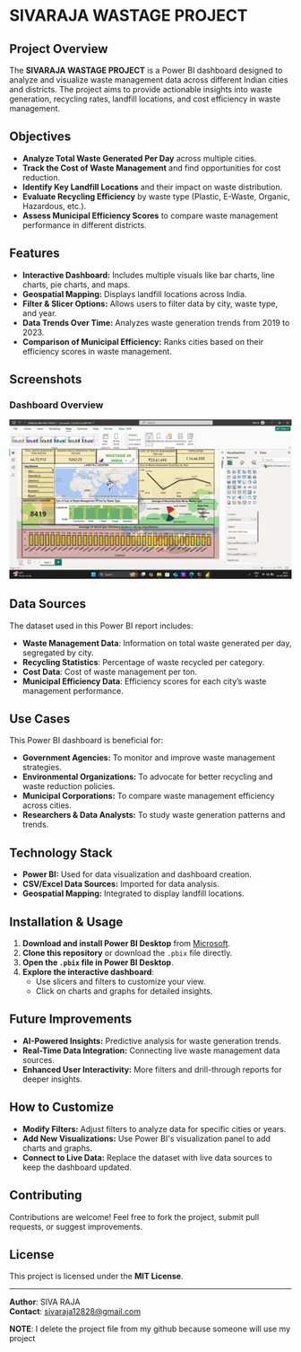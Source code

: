 # **SIVARAJA WASTAGE PROJECT**

## **Project Overview**
The **SIVARAJA WASTAGE PROJECT** is a Power BI dashboard designed to analyze and visualize waste management data across different Indian cities and districts. The project aims to provide actionable insights into waste generation, recycling rates, landfill locations, and cost efficiency in waste management.

## **Objectives**
- **Analyze Total Waste Generated Per Day** across multiple cities.
- **Track the Cost of Waste Management** and find opportunities for cost reduction.
- **Identify Key Landfill Locations** and their impact on waste distribution.
- **Evaluate Recycling Efficiency** by waste type (Plastic, E-Waste, Organic, Hazardous, etc.).
- **Assess Municipal Efficiency Scores** to compare waste management performance in different districts.

## **Features**
- **Interactive Dashboard:** Includes multiple visuals like bar charts, line charts, pie charts, and maps.
- **Geospatial Mapping:** Displays landfill locations across India.
- **Filter & Slicer Options:** Allows users to filter data by city, waste type, and year.
- **Data Trends Over Time:** Analyzes waste generation trends from 2019 to 2023.
- **Comparison of Municipal Efficiency:** Ranks cities based on their efficiency scores in waste management.

## **Screenshots**
### **Dashboard Overview**
![Dashboard Overview](https://github.com/sivaraja777/-Waste-Management-Analysis-in-India---PowerBI-/blob/main/Screenshot%202025-03-25%20203730.png)

## **Data Sources**
The dataset used in this Power BI report includes:
- **Waste Management Data**: Information on total waste generated per day, segregated by city.
- **Recycling Statistics**: Percentage of waste recycled per category.
- **Cost Data**: Cost of waste management per ton.
- **Municipal Efficiency Data**: Efficiency scores for each city’s waste management performance.

## **Use Cases**
This Power BI dashboard is beneficial for:
- **Government Agencies:** To monitor and improve waste management strategies.
- **Environmental Organizations:** To advocate for better recycling and waste reduction policies.
- **Municipal Corporations:** To compare waste management efficiency across cities.
- **Researchers & Data Analysts:** To study waste generation patterns and trends.

## **Technology Stack**
- **Power BI:** Used for data visualization and dashboard creation.
- **CSV/Excel Data Sources:** Imported for data analysis.
- **Geospatial Mapping:** Integrated to display landfill locations.

## **Installation & Usage**
1. **Download and install Power BI Desktop** from [Microsoft](https://powerbi.microsoft.com/).
2. **Clone this repository** or download the `.pbix` file directly.
3. **Open the `.pbix` file in Power BI Desktop**.
4. **Explore the interactive dashboard**:
   - Use slicers and filters to customize your view.
   - Click on charts and graphs for detailed insights.


## **Future Improvements**
- **AI-Powered Insights:** Predictive analysis for waste generation trends.
- **Real-Time Data Integration:** Connecting live waste management data sources.
- **Enhanced User Interactivity:** More filters and drill-through reports for deeper insights.

## **How to Customize**
- **Modify Filters:** Adjust filters to analyze data for specific cities or years.
- **Add New Visualizations:** Use Power BI's visualization panel to add charts and graphs.
- **Connect to Live Data:** Replace the dataset with live data sources to keep the dashboard updated.

## **Contributing**
Contributions are welcome! Feel free to fork the project, submit pull requests, or suggest improvements.

## **License**
This project is licensed under the **MIT License**.

---
**Author**: SIVA RAJA  
**Contact**: sivaraja12828@gmail.com

**NOTE**: I delete the project file from my github because someone will use my project
